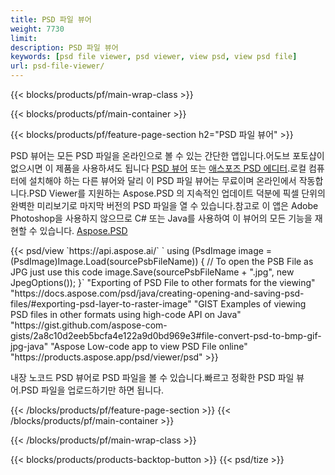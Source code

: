 ```yaml
---
title: PSD 파일 뷰어
weight: 7730
limit: 
description: PSD 파일 뷰어
keywords: [psd file viewer, psd viewer, view psd, view psd file]
url: psd-file-viewer/
---
```


{{< blocks/products/pf/main-wrap-class >}}

{{< blocks/products/pf/main-container >}}

{{< blocks/products/pf/feature-page-section h2="PSD 파일 뷰어" >}}
<p>PSD 뷰어는 모든 PSD 파일을 온라인으로 볼 수 있는 간단한 앱입니다.어도브 포토샵이 없으시면 이 제품을 사용하셔도 됩니다 <a href="/psd/view/psd-file-viewer">PSD 뷰어</a> 또는 <a href="https://products.aspose.app/psd/editor">애스포즈 PSD 에디터</a>.로컬 컴퓨터에 설치해야 하는 다른 뷰어와 달리 이 PSD 파일 뷰어는 무료이며 온라인에서 작동합니다.PSD Viewer를 지원하는 Aspose.PSD 의 지속적인 업데이트 덕분에 픽셀 단위의 완벽한 미리보기로 마지막 버전의 PSD 파일을 열 수 있습니다.참고로 이 앱은 Adobe Photoshop을 사용하지 않으므로 C# 또는 Java를 사용하여 이 뷰어의 모든 기능을 재현할 수 있습니다. <a href="https://products.aspose.com/psd">Aspose.PSD</a></p>
{{< psd/view `https://api.aspose.ai/` 
`    using (PsdImage image = (PsdImage)Image.Load(sourcePsbFileName))
    {
	    // To open the PSB File as JPG just use this code
        image.Save(sourcePsbFileName + ".jpg",  new JpegOptions());
    }` 
"Exporting of PSD File to other formats for the viewing" "https://docs.aspose.com/psd/java/creating-opening-and-saving-psd-files/#exporting-psd-layer-to-raster-image" 
"GIST Examples of viewing PSD files in other formats using high-code API on Java" "https://gist.github.com/aspose-com-gists/2a8c10d2eeb5bcfa4e122a9d0bd969e3#file-convert-psd-to-bmp-gif-jpg-java" 
"Aspose Low-code app to view PSD File online" "https://products.aspose.app/psd/viewer/psd" >}}
<p>내장 노코드 PSD 뷰어로 PSD 파일을 볼 수 있습니다.빠르고 정확한 PSD 파일 뷰어.PSD 파일을 업로드하기만 하면 됩니다.</p>
{{< /blocks/products/pf/feature-page-section >}}
{{< /blocks/products/pf/main-container >}}


{{< /blocks/products/pf/main-wrap-class >}}

{{< blocks/products/products-backtop-button >}}
{{< psd/tize >}}
